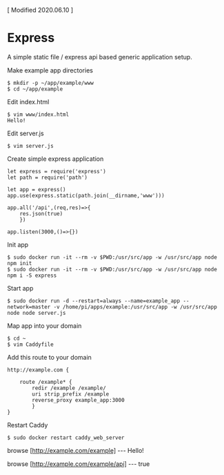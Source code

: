 [ Modified 2020.06.10 ]

# Express
A simple static file / express api based generic application setup.

Make example app directories
```
$ mkdir -p ~/app/example/www
$ cd ~/app/example
```

Edit index.html
```
$ vim www/index.html
Hello!
```

Edit server.js
```
$ vim server.js
```

Create simple express application
```
let express = require('express')
let path = require('path')

let app = express()
app.use(express.static(path.join(__dirname,'www')))

app.all('/api',(req,res)=>{
	res.json(true)
	})

app.listen(3000,()=>{})
```

Init app
```
$ sudo docker run -it --rm -v $PWD:/usr/src/app -w /usr/src/app node npm init
$ sudo docker run -it --rm -v $PWD:/usr/src/app -w /usr/src/app node npm i -S express
```

Start app
```
$ sudo docker run -d --restart=always --name=example_app --network=master -v /home/pi/apps/example:/usr/src/app -w /usr/src/app node node server.js
```

Map app into your domain
```
$ cd ~
$ vim Caddyfile
```

Add this route to your domain
```
http://example.com {

	route /example* {
		redir /example /example/
		uri strip_prefix /example
		reverse_proxy example_app:3000
		}
}
```

Restart Caddy
```
$ sudo docker restart caddy_web_server
```

browse 	[http://example.com/example]  --- Hello!

browse	[http://example.com/example/api] --- true
